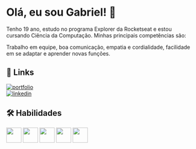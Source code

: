 # Olá, eu sou Gabriel! 👋
Tenho 19 ano, estudo no programa Explorer da Rocketseat e estou cursando Ciência da Computação. Minhas principais competências são:

Trabalho em equipe, boa comunicação, empatia e cordialidade, facilidade em se adaptar e aprender novas funções.


## 🔗 Links
[![portfolio](https://img.shields.io/badge/my_portfolio-000?style=for-the-badge&logo=ko-fi&logoColor=white)](https://gbsouza15.github.io/My-Portfolio/) </br>
[![linkedin](https://img.shields.io/badge/linkedin-0A66C2?style=for-the-badge&logo=linkedin&logoColor=white)](https://www.linkedin.com/in/gabriel-souza-14a836227/)


## 🛠 Habilidades
<img src="https://cdn.jsdelivr.net/gh/devicons/devicon/icons/git/git-original.svg" width="40" height="40"/> <img src="https://cdn-icons-png.flaticon.com/512/5968/5968292.png" width="40" height="40"/> <img src="https://cdn-icons-png.flaticon.com/512/1051/1051277.png" width="40" height="40"/> <img src="https://cdn-icons-png.flaticon.com/512/732/732190.png" width="40" height="40"/> <img src="https://www.flaticon.com/free-icon/physics_1126012?term=react&page=1&position=3&origin=search&related_id=1126012" width="40" height="40"/>
